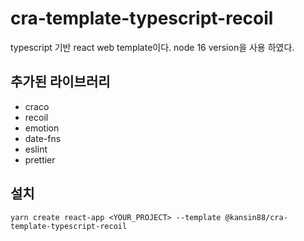 # cra-template-typescript-recoil

typescript 기반 react web template이다.
node 16 version을 사용 하였다.

## 추가된 라이브러리
- craco
- recoil
- emotion
- date-fns
- eslint
- prettier


## 설치
```
yarn create react-app <YOUR_PROJECT> --template @kansin88/cra-template-typescript-recoil
```
